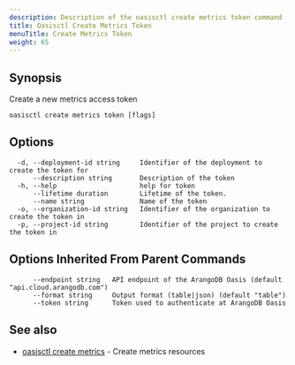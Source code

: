```yaml
---
description: Description of the oasisctl create metrics token command
title: Oasisctl Create Metrics Token
menuTitle: Create Metrics Token
weight: 65
---
```

## Synopsis
Create a new metrics access token

```
oasisctl create metrics token [flags]
```

## Options
```
  -d, --deployment-id string     Identifier of the deployment to create the token for
      --description string       Description of the token
  -h, --help                     help for token
      --lifetime duration        Lifetime of the token.
      --name string              Name of the token
  -o, --organization-id string   Identifier of the organization to create the token in
  -p, --project-id string        Identifier of the project to create the token in
```

## Options Inherited From Parent Commands
```
      --endpoint string   API endpoint of the ArangoDB Oasis (default "api.cloud.arangodb.com")
      --format string     Output format (table|json) (default "table")
      --token string      Token used to authenticate at ArangoDB Oasis
```

## See also
* [oasisctl create metrics](create-metrics.md)	 - Create metrics resources

